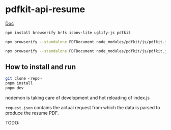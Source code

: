 # pdfkit-api-resume

[Doc](https://github.com/foliojs/pdfkit/wiki/How-to-compile-standalone-PDFKit-for-use-in-the-browser)


```bash
npm install browserify brfs iconv-lite uglify-js pdfkit

npx browserify --standalone PDFDocument node_modules/pdfkit/js/pdfkit.js > pdfkit.js

npx browserify --standalone PDFDocument node_modules/pdfkit/js/pdfkit.js | npx uglifyjs -cm > pdfkit.js

```
## How to install and run

```bash
git clone <repo>
pnpm install
pnpm dev
```

nodemon is taking care of development and hot reloading of index.js

`request.json` contains the actual request from which the data is parsed to produce the resume PDF.

TODO:

